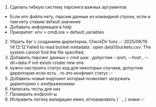 1) Сделать гибкую систему парсинга важных аргументов
- Если env файла нету, парсим данные из командной строки, если и там нету ставим default значение
- Добавить информации в help
- Приоритет: env > cmdLine > default_variables
2) Убрать баг с созданием директории, CheckDir func ✅
2025/06/19 14:12:12 Failed to read bucket metadata : open data1/buckets.csv: The system cannot find the file specified.
3) Добавить парсинг данных с cmd шки , допустим --port, --host , --dir=data  if not exists create new one
4)  нужно  настроить статус код для некоторых случаев; допустим директория если есть , то это конфликт статус ✅
5) Добавить новый ендпоинт который позволяет загружать директорию с изображениями
6) Написать тесты для них 
7) Проверить endpoint-ы 
8) Исправить логику валидации имен, игнорировать (  `   _  ) знаки ✅
